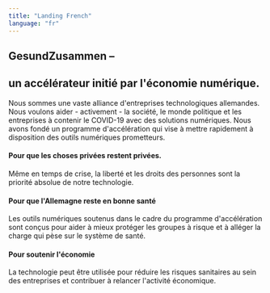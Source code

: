 ```yaml
---
title: "Landing French"
language: "fr"
---
```


## GesundZusammen –

## un accélérateur initié par l'économie numérique.

Nous sommes une vaste alliance d'entreprises technologiques allemandes. Nous voulons aider - activement - la société, le monde politique et les entreprises à contenir le COVID-19 avec des solutions numériques. Nous avons fondé un programme d'accélération qui vise à  mettre rapidement à disposition des outils numériques prometteurs.

#### Pour que les choses privées restent privées.

Même en temps de crise, la liberté et les droits des personnes sont la priorité absolue de notre technologie.

#### Pour que l'Allemagne reste en bonne santé

Les outils numériques soutenus dans le cadre du programme d'accélération sont conçus pour aider à mieux protéger les groupes à risque et à alléger la charge qui pèse sur le système de santé.

#### Pour soutenir l'économie

La technologie peut être utilisée pour réduire les risques sanitaires au sein des entreprises et contribuer à relancer l'activité économique.
